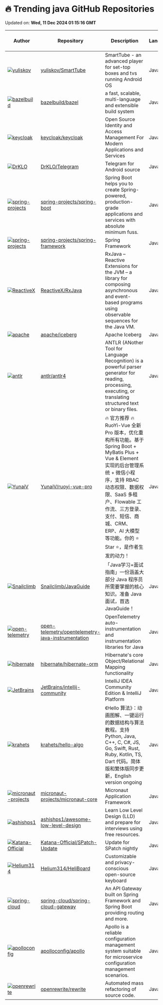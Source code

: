 # 🔥 Trending java GitHub Repositories

Updated on: **Wed, 11 Dec 2024 01:15:16 GMT**

| Author | Repository | Description | Language | ⭐ Total Stars | 🌟 Stars Today |
|--------|------------|-------------|----------|----------------|----------------|
| [![yuliskov](https://avatars.githubusercontent.com/u/5897464?s=40&v=4)](https://github.com/yuliskov) | [yuliskov/SmartTube](https://github.com/yuliskov/SmartTube) | SmartTube - an advanced player for set-top boxes and tvs running Android OS | Java | 20343 | 64 |
| [![bazelbuild](https://avatars.githubusercontent.com/u/3524818?s=40&v=4)](https://github.com/bazelbuild) | [bazelbuild/bazel](https://github.com/bazelbuild/bazel) | a fast, scalable, multi-language and extensible build system | Java | 23359 | 13 |
| [![keycloak](https://avatars.githubusercontent.com/u/2271511?s=40&v=4)](https://github.com/keycloak) | [keycloak/keycloak](https://github.com/keycloak/keycloak) | Open Source Identity and Access Management For Modern Applications and Services | Java | 23987 | 20 |
| [![DrKLO](https://avatars.githubusercontent.com/u/7038595?s=40&v=4)](https://github.com/DrKLO) | [DrKLO/Telegram](https://github.com/DrKLO/Telegram) | Telegram for Android source | Java | 25446 | 67 |
| [![spring-projects](https://avatars.githubusercontent.com/u/914682?s=40&v=4)](https://github.com/spring-projects) | [spring-projects/spring-boot](https://github.com/spring-projects/spring-boot) | Spring Boot helps you to create Spring-powered, production-grade applications and services with absolute minimum fuss. | Java | 75516 | 14 |
| [![spring-projects](https://avatars.githubusercontent.com/u/1263688?s=40&v=4)](https://github.com/spring-projects) | [spring-projects/spring-framework](https://github.com/spring-projects/spring-framework) | Spring Framework | Java | 56870 | 9 |
| [![ReactiveX](https://avatars.githubusercontent.com/u/813492?s=40&v=4)](https://github.com/ReactiveX) | [ReactiveX/RxJava](https://github.com/ReactiveX/RxJava) | RxJava – Reactive Extensions for the JVM – a library for composing asynchronous and event-based programs using observable sequences for the Java VM. | Java | 47941 | 2 |
| [![apache](https://avatars.githubusercontent.com/u/87915?s=40&v=4)](https://github.com/apache) | [apache/iceberg](https://github.com/apache/iceberg) | Apache Iceberg | Java | 6603 | 4 |
| [![antlr](https://avatars.githubusercontent.com/u/178777?s=40&v=4)](https://github.com/antlr) | [antlr/antlr4](https://github.com/antlr/antlr4) | ANTLR (ANother Tool for Language Recognition) is a powerful parser generator for reading, processing, executing, or translating structured text or binary files. | Java | 17325 | 7 |
| [![YunaiV](https://avatars.githubusercontent.com/u/2015545?s=40&v=4)](https://github.com/YunaiV) | [YunaiV/ruoyi-vue-pro](https://github.com/YunaiV/ruoyi-vue-pro) | 🔥 官方推荐 🔥 RuoYi-Vue 全新 Pro 版本，优化重构所有功能。基于 Spring Boot + MyBatis Plus + Vue & Element 实现的后台管理系统 + 微信小程序，支持 RBAC 动态权限、数据权限、SaaS 多租户、Flowable 工作流、三方登录、支付、短信、商城、CRM、ERP、AI 大模型等功能。你的 ⭐️ Star ⭐️，是作者生发的动力！ | Java | 28200 | 31 |
| [![Snailclimb](https://avatars.githubusercontent.com/u/29880145?s=40&v=4)](https://github.com/Snailclimb) | [Snailclimb/JavaGuide](https://github.com/Snailclimb/JavaGuide) | 「Java学习+面试指南」一份涵盖大部分 Java 程序员所需要掌握的核心知识。准备 Java 面试，首选 JavaGuide！ | Java | 147271 | 27 |
| [![open-telemetry](https://avatars.githubusercontent.com/u/218610?s=40&v=4)](https://github.com/open-telemetry) | [open-telemetry/opentelemetry-java-instrumentation](https://github.com/open-telemetry/opentelemetry-java-instrumentation) | OpenTelemetry auto-instrumentation and instrumentation libraries for Java | Java | 2000 | 1 |
| [![hibernate](https://avatars.githubusercontent.com/u/234515?s=40&v=4)](https://github.com/hibernate) | [hibernate/hibernate-orm](https://github.com/hibernate/hibernate-orm) | Hibernate's core Object/Relational Mapping functionality | Java | 6012 | 2 |
| [![JetBrains](https://avatars.githubusercontent.com/u/4306070?s=40&v=4)](https://github.com/JetBrains) | [JetBrains/intellij-community](https://github.com/JetBrains/intellij-community) | IntelliJ IDEA Community Edition & IntelliJ Platform | Java | 17451 | 6 |
| [![krahets](https://avatars.githubusercontent.com/u/26993056?s=40&v=4)](https://github.com/krahets) | [krahets/hello-algo](https://github.com/krahets/hello-algo) | 《Hello 算法》：动画图解、一键运行的数据结构与算法教程。支持 Python, Java, C++, C, C#, JS, Go, Swift, Rust, Ruby, Kotlin, TS, Dart 代码。简体版和繁体版同步更新，English version ongoing | Java | 102901 | 163 |
| [![micronaut-projects](https://avatars.githubusercontent.com/u/66626?s=40&v=4)](https://github.com/micronaut-projects) | [micronaut-projects/micronaut-core](https://github.com/micronaut-projects/micronaut-core) | Micronaut Application Framework | Java | 6111 | 1 |
| [![ashishps1](https://avatars.githubusercontent.com/u/8646889?s=40&v=4)](https://github.com/ashishps1) | [ashishps1/awesome-low-level-design](https://github.com/ashishps1/awesome-low-level-design) | Learn Low Level Design (LLD) and prepare for interviews using free resources. | Java | 8993 | 22 |
| [![Katana-Official](https://avatars.githubusercontent.com/u/115213458?s=40&v=4)](https://github.com/Katana-Official) | [Katana-Official/SPatch-Update](https://github.com/Katana-Official/SPatch-Update) | Update for SPatch nightly | Java | 1010 | 1 |
| [![Helium314](https://avatars.githubusercontent.com/u/43007630?s=40&v=4)](https://github.com/Helium314) | [Helium314/HeliBoard](https://github.com/Helium314/HeliBoard) | Customizable and privacy-conscious open-source keyboard | Java | 2546 | 7 |
| [![spring-cloud](https://avatars.githubusercontent.com/u/1134463?s=40&v=4)](https://github.com/spring-cloud) | [spring-cloud/spring-cloud-gateway](https://github.com/spring-cloud/spring-cloud-gateway) | An API Gateway built on Spring Framework and Spring Boot providing routing and more. | Java | 4559 | 1 |
| [![apolloconfig](https://avatars.githubusercontent.com/u/837658?s=40&v=4)](https://github.com/apolloconfig) | [apolloconfig/apollo](https://github.com/apolloconfig/apollo) | Apollo is a reliable configuration management system suitable for microservice configuration management scenarios. | Java | 29231 | 4 |
| [![openrewrite](https://avatars.githubusercontent.com/u/1697736?s=40&v=4)](https://github.com/openrewrite) | [openrewrite/rewrite](https://github.com/openrewrite/rewrite) | Automated mass refactoring of source code. | Java | 2335 | 13 |
